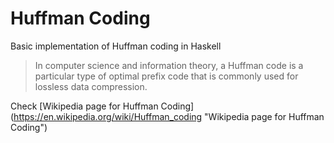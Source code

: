 # Huffman Coding

Basic implementation of Huffman coding in Haskell

>In computer science and information theory, a Huffman code is a particular type of optimal prefix code that is commonly used for lossless data compression.

Check [Wikipedia page for Huffman Coding]
(https://en.wikipedia.org/wiki/Huffman_coding "Wikipedia page for Huffman Coding")
